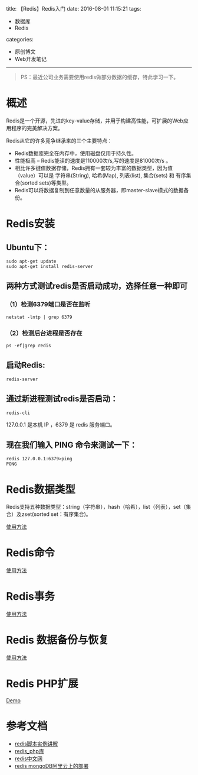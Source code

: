 title: 【Redis】Redis入门
date: 2016-08-01 11:15:21
tags:

 - 数据库
 - Redis

 
categories:

 - 原创博文
 - Web开发笔记
 
---


>PS：最近公司业务需要使用redis做部分数据的缓存，特此学习一下。

<!--more-->


# 概述

Redis是一个开源，先进的key-value存储，并用于构建高性能，可扩展的Web应用程序的完美解决方案。

Redis从它的许多竞争继承来的三个主要特点：

- Redis数据库完全在内存中，使用磁盘仅用于持久性。
- 性能极高 – Redis能读的速度是110000次/s,写的速度是81000次/s 。
- 相比许多键值数据存储，Redis拥有一套较为丰富的数据类型，因为值（value）可以是 字符串(String), 哈希(Map), 列表(list), 集合(sets) 和 有序集合(sorted sets)等类型。
- Redis可以将数据复制到任意数量的从服务器，即master-slave模式的数据备份。


# Redis安装


## Ubuntu下：

```
sudo apt-get update
sudo apt-get install redis-server
```
## 两种方式测试redis是否启动成功，选择任意一种即可

### （1）检测6379端口是否在监听

```
netstat -lntp | grep 6379
```
### （2）检测后台进程是否存在

```
ps -ef|grep redis
```

## 启动Redis:

```
redis-server
```

## 通过新进程测试redis是否启动：

```
redis-cli
```

127.0.0.1 是本机 IP ，6379 是 redis 服务端口。

## 现在我们输入 PING 命令来测试一下：

```
redis 127.0.0.1:6379>ping
PONG
```

# Redis数据类型

Redis支持五种数据类型：string（字符串），hash（哈希），list（列表），set（集合）及zset(sorted set：有序集合)。

[使用方法](http://www.redis.net.cn/tutorial/3505.html)

# Redis命令

[使用方法](http://www.redis.net.cn/tutorial/3506.html)

# Redis事务
[使用方法](http://www.redis.net.cn/tutorial/3515.html)

# Redis 数据备份与恢复

[使用方法](http://www.redis.net.cn/tutorial/3519.html)

# Redis PHP扩展
[Demo](http://www.redis.net.cn/tutorial/3526.html)








# 参考文档

- [redis脚本实例讲解](http://www.cnblogs.com/w58480513/p/4226176.html?utm_source=tuicool&utm_medium=referral)
- [redis_php库](https://github.com/ukko/phpredis-phpdoc)
- [redis中文网](http://www.redis.net.cn/tutorial/3501.html)
- [redis mongoDB阿里云上的部署](https://yq.aliyun.com/articles/61759?spm=5176.100239.blogcont55729.12.JviAMl)